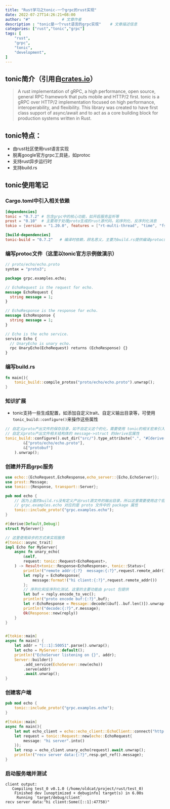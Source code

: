 ```yaml
---
title: "Rust学习之tonic-一个grpc的rust实现"
date: 2022-07-27T14:26:21+08:00
author: "#"              # 文章作者
description : "tonic是一个rust语言的grpc实现"    # 文章描述信息
categories: ["rust","tonic","grpc"]
tags: [
    "rust",
    "grpc",
    "tonic",
    "development",
]
---
```


## tonic简介（引用自[crates.io](https://crates.io/crates/tonic)）

>A rust implementation of gRPC, a high performance, open source, general RPC framework that puts mobile and HTTP/2 first.
tonic is a gRPC over HTTP/2 implementation focused on high performance, interoperability, and flexibility. This library was created to have first class support of async/await and to act as a core building block for production systems written in Rust.

## tonic特点：
- 由rust社区使用rust语言实现
- 脱离google官方grpc工具链，如protoc
- 支持rust异步运行时
- 支持build.rs

## tonic使用笔记
### Cargo.toml中引入相关依赖
```toml
[dependencies]
tonic = "0.7.2" # 包含grpc中的核心功能，如开启服务监听等
prost = "0.10"  # 主要用于处理proto生成的rust源代码，如序列化、反序列化消息
tokio = {version = "1.20.0", features = ["rt-multi-thread", "time", "fs", "macros", "net"]} # 目前的主流rust异步运行时

[build-dependencies]
tonic-build = "0.7.2"   # 编译时依赖，顾名思义，主要为build.rs提供编译protoc的相关功能
```

### 编写protoc文件（这里以tonic官方示例做演示）
```protobuf
// proto/echo/echo.proto
syntax = "proto3";

package grpc.examples.echo;

// EchoRequest is the request for echo.
message EchoRequest {
  string message = 1;
}

// EchoResponse is the response for echo.
message EchoResponse {
  string message = 1;
}

// Echo is the echo service.
service Echo {
  // UnaryEcho is unary echo.
  rpc UnaryEcho(EchoRequest) returns (EchoResponse) {}
}
```

### 编写build.rs
```rust
fn main(){
    tonic_build::compile_protos("proto/echo/echo.proto").unwrap();
}
```
### 知识扩展
- tonic支持一些生成配置，如添加自定义trait、自定义输出目录等，可使用`tonic_build::configure()`来操作这些属性
```rust
// 自定义proto产出文件的保存目录，如不自定义这个的化，需要使用 tonic的相关宏来引入（后续展开说明）
// 自定义proto产出文件相关结构体的 message->struct 的derive宏属性
tonic_build::configure().out_dir("src/").type_attribute(".", "#[derive(serde::Serialize, serde::Deserialize)]").compile(
        &["proto/echo/echo.proto"], 
        &["protobuf"]
    ).unwrap();
```
### 创建并开启grpc服务
```rust
use echo::{EchoRequest,EchoResponse,echo_server::{Echo,EchoServer}};
use prost::Message;
use tonic::{Response, transport::Server};

pub mod echo {
    // 因为上面的build.rs没有定义产出rust源文件的输出目录，所以这里需要使用这个宏来引用你proto对应的rust文件
    // grpc.examples.echo 对应的是 proto 文件中的 package 属性
    tonic::include_proto!("grpc.examples.echo");
}

#[derive(Default,Debug)]
struct MyServer{}

// 这里使用异步的方式来实现服务
#[tonic::async_trait]
impl Echo for MyServer{
    async fn unary_echo(
        &self,
        request: tonic::Request<EchoRequest>,
    ) -> Result<tonic::Response<EchoResponse>, tonic::Status>{
        println!("remote addr:{:?}  message:{:?}",request.remote_addr(),request.get_ref().message);
        let reply = EchoResponse{
            message:format!("hi client:{:?}",request.remote_addr())
        };
        // 序列化和反序列化测试，这里的主要功能由 prost 包提供
        let buf = reply.encode_to_vec();
        println!("proto encode buf:{:?}",buf);
        let r:EchoResponse = Message::decode(&buf[..buf.len()]).unwrap();
        println!("decode:{:?}",r.message);
        Ok(Response::new(reply))
    }
}


#[tokio::main]
async fn main() {
    let addr = "[::1]:50051".parse().unwrap();
    let echo = MyServer::default();
    println!("EchoServer listening on {}", addr);
    Server::builder()
        .add_service(EchoServer::new(echo))
        .serve(addr)
        .await.unwrap();
}
```

### 创建客户端
```rust
pub mod echo {
    tonic::include_proto!("grpc.examples.echo");
}

#[tokio::main]
async fn main(){
    let mut echo_client = echo::echo_client::EchoClient::connect("http://[::1]:50051").await.unwrap();
    let request = tonic::Request::new(echo::EchoRequest{
        message: "hi server".into()
    });
    let resp = echo_client.unary_echo(request).await.unwrap();
    println!("recv server data:{:?}",resp.get_ref().message);
}
```

### 启动服务端并测试
```
client output:
   Compiling test_0 v0.1.0 (/home/oldcat/project/rust/test_0)
    Finished dev [unoptimized + debuginfo] target(s) in 6.00s
     Running `target/debug/client`
recv server data:"hi client:Some([::1]:47758)"
```